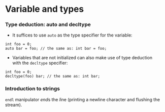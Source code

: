 # Variable and types

### Type deduction: auto and decltype

- It suffices to use `auto` as the type specifier for the variable:

```
int foo = 0;
auto bar = foo; // the same as: int bar = foo;
```


- Variables that are not initialized can also make use of type deduction with
the `decltype` specifier:

```
int foo = 0;
decltype(foo) bar; // the same as: int bar;
```


### Introduction to strings

`endl` manipulator *end*s the *l*ine (printing a newline character and flushing
the stream).
